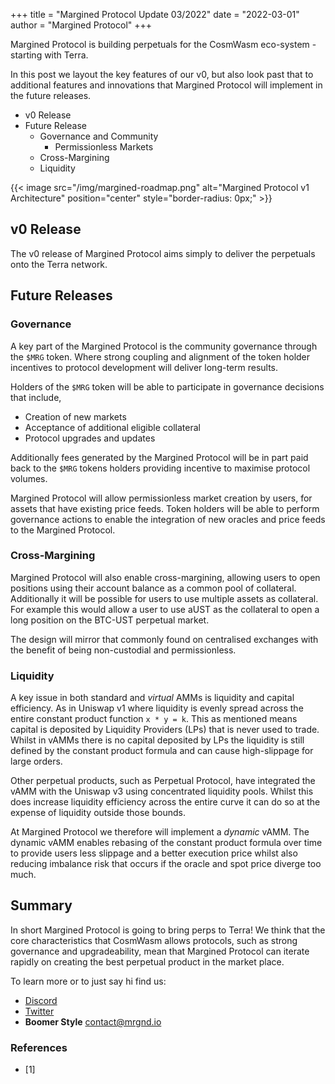 +++
title = "Margined Protocol Update 03/2022"
date = "2022-03-01"
author = "Margined Protocol"
+++

Margined Protocol is building perpetuals for the CosmWasm eco-system - starting with Terra.

In this post we layout the key features of our v0, but also look past that to additional features and innovations that Margined Protocol will implement in the future releases.

* v0 Release
* Future Release
  * Governance and Community
    * Permissionless Markets
  * Cross-Margining
  * Liquidity

{{< image src="/img/margined-roadmap.png" alt="Margined Protocol v1 Architecture" position="center" style="border-radius: 0px;" >}}

## v0 Release

The v0 release of Margined Protocol aims simply to deliver the perpetuals onto the Terra network.

## Future Releases

### Governance

A key part of the Margined Protocol is the community governance through the `$MRG` token. Where strong coupling and alignment of the token holder incentives to protocol development will deliver long-term results.

Holders of the `$MRG` token will be able to participate in governance decisions that include,

* Creation of new markets
* Acceptance of additional eligible collateral
* Protocol upgrades and updates

Additionally fees generated by the Margined Protocol will be in part paid back to the `$MRG` tokens holders providing incentive to maximise protocol volumes.

Margined Protocol will allow permissionless market creation by users, for assets that have existing price feeds. Token holders will be able to perform governance actions to enable the integration of new oracles and price feeds to the Margined Protocol.

### Cross-Margining

Margined Protocol will also enable cross-margining, allowing users to open positions using their account balance as a common pool of collateral. Additionally it will be possible for users to use multiple assets as collateral. For example this would allow a user to use aUST as the collateral to open a long position on the BTC-UST perpetual market.

The design will mirror that commonly found on centralised exchanges with the benefit of being non-custodial and permissionless.

### Liquidity

A key issue in both standard and _virtual_ AMMs is liquidity and capital efficiency. As in Uniswap v1 where liquidity is evenly spread across the entire constant product function `x * y = k`. This as mentioned means capital is deposited by Liquidity Providers (LPs) that is never used to trade. Whilst in vAMMs there is no capital deposited by LPs the liquidity is still defined by the constant product formula and can cause high-slippage for large orders.

Other perpetual products, such as Perpetual Protocol, have integrated the vAMM with the Uniswap v3 using concentrated liquidity pools. Whilst this does increase liquidity efficiency across the entire curve it can do so at the expense of liquidity outside those bounds.

At Margined Protocol we therefore will implement a _dynamic_ vAMM. The dynamic vAMM enables rebasing of the constant product formula over time to provide users less slippage and a better execution price whilst also reducing imbalance risk that occurs if the oracle and spot price diverge too much.

## Summary

In short Margined Protocol is going to bring perps to Terra! We think that the core characteristics that CosmWasm allows protocols, such as strong governance and upgradeability, mean that Margined Protocol can iterate rapidly on creating the best perpetual product in the market place.

To learn more or to just say hi find us:

* [Discord](discord.gg/NsmHWB8vaJ)
* [Twitter](https://twitter.com/margined_io)
* **Boomer Style** <contact@mrgnd.io>

### References

* [1] 
